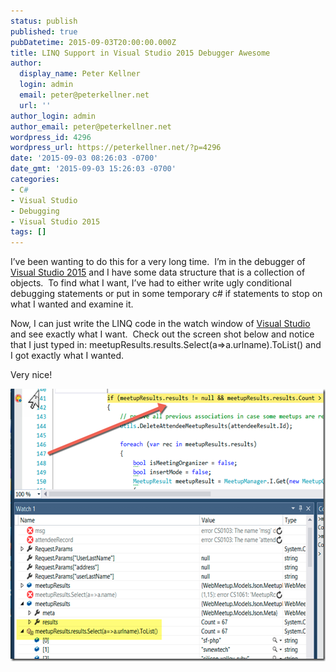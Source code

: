 ```yaml
---
status: publish
published: true
pubDatetime: 2015-09-03T20:00:00.000Z
title: LINQ Support in Visual Studio 2015 Debugger Awesome
author:
  display_name: Peter Kellner
  login: admin
  email: peter@peterkellner.net
  url: ''
author_login: admin
author_email: peter@peterkellner.net
wordpress_id: 4296
wordpress_url: https://peterkellner.net/?p=4296
date: '2015-09-03 08:26:03 -0700'
date_gmt: '2015-09-03 15:26:03 -0700'
categories:
- C#
- Visual Studio
- Debugging
- Visual Studio 2015
tags: []
---
```

<p>I’ve been wanting to do this for a very long time.  I’m in the debugger of <a href="https://www.visualstudio.com/en-us/products/vs-2015-product-editions.aspx">Visual Studio 2015</a> and I have some data structure that is a collection of objects.  To find what I want, I’ve had to either write ugly conditional debugging statements or put in some temporary c# if statements to stop on what I wanted and examine it.</p>
<p>Now, I can just write the LINQ code in the watch window of <a href="https://www.visualstudio.com/">Visual Studio</a> and see exactly what I want.  Check out the screen shot below and notice that I just typed in: meetupResults.results.Select(a=&gt;a.urlname).ToList() and I got exactly what I wanted.</p>
<p>Very nice!</p>
<p><a href="/wp/wp-content/uploads/2015/09/image.png"><img style="display: inline; border: 0px;" title="image" src="/wp/wp-content/uploads/2015/09/image_thumb.png" alt="image" width="610" height="436" border="0" /></a></p>
